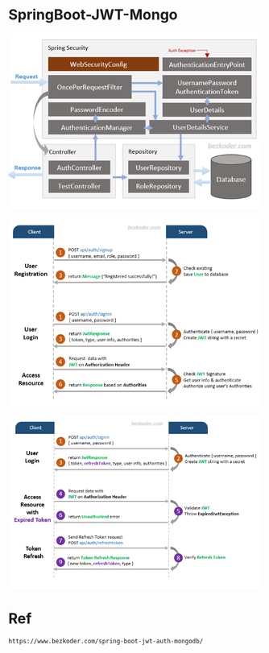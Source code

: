 # SpringBoot-JWT-Mongo

![Spring Security Architecture](docs/images/spring-boot-mongodb-jwt-authentication-spring-security-architecture.png?raw=true "Spring Security Architecture")

![User Registration Flo](docs/images/spring-boot-mongodb-jwt-authentication-spring-security-flow.png "User Registration Flow")

![User Sign In Flow](docs/images/spring-boot-refresh-token-jwt-example-flow.png "User Sign In Flow")

# Ref
```
https://www.bezkoder.com/spring-boot-jwt-auth-mongodb/
```